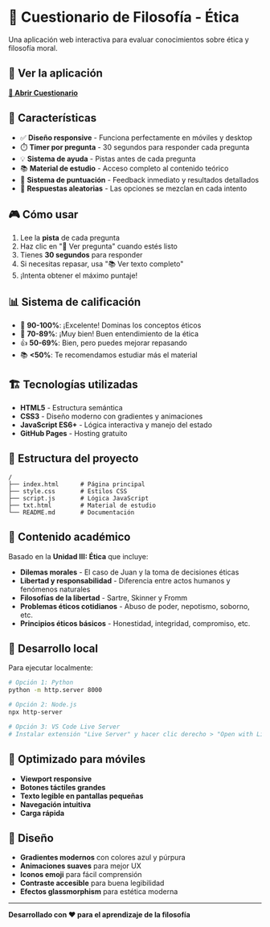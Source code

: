 # 🧠 Cuestionario de Filosofía - Ética

Una aplicación web interactiva para evaluar conocimientos sobre ética y filosofía moral.

## 🚀 Ver la aplicación

**[🔗 Abrir Cuestionario](https://tu-usuario.github.io/nombre-repositorio/)**

## 📱 Características

- ✅ **Diseño responsive** - Funciona perfectamente en móviles y desktop
- ⏱️ **Timer por pregunta** - 30 segundos para responder cada pregunta
- 💡 **Sistema de ayuda** - Pistas antes de cada pregunta
- 📚 **Material de estudio** - Acceso completo al contenido teórico
- 🎯 **Sistema de puntuación** - Feedback inmediato y resultados detallados
- 🔄 **Respuestas aleatorias** - Las opciones se mezclan en cada intento

## 🎮 Cómo usar

1. Lee la **pista** de cada pregunta
2. Haz clic en "📝 Ver pregunta" cuando estés listo
3. Tienes **30 segundos** para responder
4. Si necesitas repasar, usa "📚 Ver texto completo"
5. ¡Intenta obtener el máximo puntaje!

## 📊 Sistema de calificación

- 🌟 **90-100%**: ¡Excelente! Dominas los conceptos éticos
- 👏 **70-89%**: ¡Muy bien! Buen entendimiento de la ética
- 👍 **50-69%**: Bien, pero puedes mejorar repasando
- 📚 **<50%**: Te recomendamos estudiar más el material

## 🏗️ Tecnologías utilizadas

- **HTML5** - Estructura semántica
- **CSS3** - Diseño moderno con gradientes y animaciones
- **JavaScript ES6+** - Lógica interactiva y manejo del estado
- **GitHub Pages** - Hosting gratuito

## 📁 Estructura del proyecto

```
/
├── index.html      # Página principal
├── style.css       # Estilos CSS
├── script.js       # Lógica JavaScript
├── txt.html        # Material de estudio
└── README.md       # Documentación
```

## 🎯 Contenido académico

Basado en la **Unidad III: Ética** que incluye:

- **Dilemas morales** - El caso de Juan y la toma de decisiones éticas
- **Libertad y responsabilidad** - Diferencia entre actos humanos y fenómenos naturales
- **Filosofías de la libertad** - Sartre, Skinner y Fromm
- **Problemas éticos cotidianos** - Abuso de poder, nepotismo, soborno, etc.
- **Principios éticos básicos** - Honestidad, integridad, compromiso, etc.

## 🔧 Desarrollo local

Para ejecutar localmente:

```bash
# Opción 1: Python
python -m http.server 8000

# Opción 2: Node.js
npx http-server

# Opción 3: VS Code Live Server
# Instalar extensión "Live Server" y hacer clic derecho > "Open with Live Server"
```

## 📱 Optimizado para móviles

- **Viewport responsive**
- **Botones táctiles grandes**
- **Texto legible en pantallas pequeñas**
- **Navegación intuitiva**
- **Carga rápida**

## 🎨 Diseño

- **Gradientes modernos** con colores azul y púrpura
- **Animaciones suaves** para mejor UX
- **Iconos emoji** para fácil comprensión
- **Contraste accesible** para buena legibilidad
- **Efectos glassmorphism** para estética moderna

---

**Desarrollado con ❤️ para el aprendizaje de la filosofía**